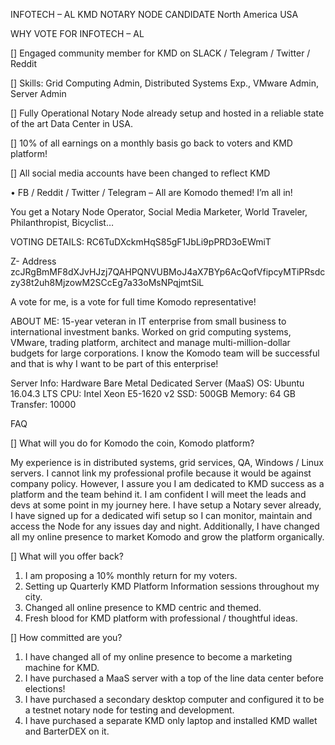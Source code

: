 INFOTECH – AL KMD NOTARY NODE CANDIDATE North America USA

WHY VOTE FOR INFOTECH – AL

[] Engaged community member for KMD on SLACK / Telegram / Twitter / Reddit 

[] Skills: Grid Computing Admin, Distributed Systems Exp., VMware Admin, Server Admin

[] Fully Operational Notary Node already setup and hosted in a reliable state of the art Data Center in USA.

[] 10% of all earnings on a monthly basis go back to voters and KMD platform!

[] All social media accounts have been changed to reflect KMD

• FB / Reddit / Twitter / Telegram – All are Komodo themed! I’m all in!

You get a Notary Node Operator, Social Media Marketer, World Traveler, Philanthropist, Bicyclist… 

VOTING DETAILS:
RC6TuDXckmHqS85gF1JbLi9pPRD3oEWmiT

Z- Address 
zcJRgBmMF8dXJvHJzj7QAHPQNVUBMoJ4aX7BYp6AcQofVfipcyMTiPRsdczy38t2uh8MjzowM2SCcEg7a33oMsNPqjmtSiL


A vote for me, is a vote for full time Komodo representative! 

ABOUT ME: 
15-year veteran in IT enterprise from small business to international investment banks. Worked on grid computing systems, VMware, trading platform, architect and manage multi-million-dollar budgets for large corporations. 
I know the Komodo team will be successful and that is why I want to be part of this enterprise! 

Server Info: Hardware
Bare Metal Dedicated Server (MaaS)
OS: Ubuntu 16.04.3 LTS
CPU: Intel Xeon E5-1620 v2
SSD: 500GB
Memory: 64 GB
Transfer: 10000

FAQ

 [] What will you do for Komodo the coin, Komodo platform? 
	
My experience is in distributed systems, grid services, QA, Windows / Linux servers. I cannot link my professional profile because it would be against company policy. However, I assure you I am dedicated to KMD success as a platform and the team behind it. I am confident I will meet the leads and devs at some point in my journey here. I have setup a Notary sever already, I have signed up for a dedicated wifi setup so I can monitor, maintain and access the Node for any issues day and night.
Additionally, I have changed all my online presence to market Komodo and grow the platform organically.

[] What will you offer back?

1.	I am proposing a 10% monthly return for my voters.
2.	Setting up Quarterly KMD Platform Information sessions throughout my city.
3.	Changed all online presence to KMD centric and themed.
4.	Fresh blood for KMD platform with professional / thoughtful ideas.

[] How committed are you? 

1.	I have changed all of my online presence to become a marketing machine for KMD. 
2.	I have purchased a MaaS server with a top of the line data center before elections!
3.	I have purchased a secondary desktop computer and configured it to be a testnet notary node for testing and development.
4.	I have purchased a separate KMD only laptop and installed KMD wallet and BarterDEX on it.	 
